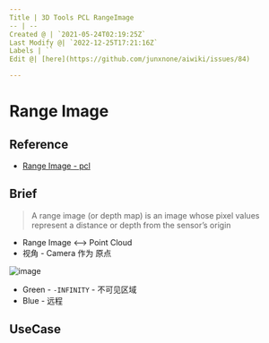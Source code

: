 ```yaml
---
Title | 3D Tools PCL RangeImage
-- | --
Created @ | `2021-05-24T02:19:25Z`
Last Modify @| `2022-12-25T17:21:16Z`
Labels | ``
Edit @| [here](https://github.com/junxnone/aiwiki/issues/84)

---
```

# Range Image

## Reference
- [Range Image - pcl](https://pcl.readthedocs.io/en/latest/walkthrough.html?highlight=range%20image#range-image)

## Brief
> A range image (or depth map) is an image whose pixel values represent a distance or depth from the sensor’s origin

- Range Image <--> Point Cloud
- 视角 - Camera 作为 原点

![image](https://user-images.githubusercontent.com/2216970/119287520-35867100-bc79-11eb-9f64-738985eb8241.png)
- Green - `-INFINITY` - 不可见区域
- Blue - 远程

## UseCase

